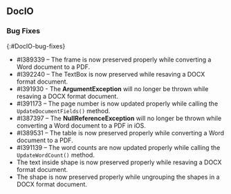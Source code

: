 ## DocIO

### Bug Fixes
{:#DocIO-bug-fixes}

* \#I389339 – The frame is now preserved properly while converting a Word document to a PDF.
* \#I392240 – The TextBox is now preserved while resaving a DOCX format document.
* \#I391930 - The **ArgumentException** will no longer be thrown while resaving a DOCX format document.
* \#I391173 – The page number is now updated properly while calling the `UpdateDocumentFields()` method.
* \#I387397 – The **NullReferenceException** will no longer be thrown while converting a Word document to a PDF in iOS.
* \#I389531 – The table is now preserved properly while converting a Word document to a PDF.
* \#I391139 – The word counts are now updated properly while calling the `UpdateWordCount()` method.
* The text inside shape is now preserved properly while resaving a DOCX format document.
* The shape is now preserved properly while ungrouping the shapes in a DOCX format document.
